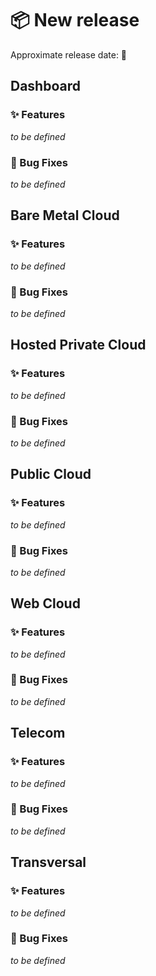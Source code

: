 # 📦 New release

Approximate release date: 📆

## Dashboard

### :sparkles: Features

_to be defined_

### :bug: Bug Fixes

_to be defined_

## Bare Metal Cloud

### :sparkles: Features

_to be defined_

### :bug: Bug Fixes

_to be defined_

## Hosted Private Cloud

### :sparkles: Features

_to be defined_

### :bug: Bug Fixes

_to be defined_

## Public Cloud

### :sparkles: Features

_to be defined_

### :bug: Bug Fixes

_to be defined_

## Web Cloud

### :sparkles: Features

_to be defined_

### :bug: Bug Fixes

_to be defined_

## Telecom

### :sparkles: Features

_to be defined_

### :bug: Bug Fixes

_to be defined_

## Transversal

### :sparkles: Features

_to be defined_

### :bug: Bug Fixes

_to be defined_
